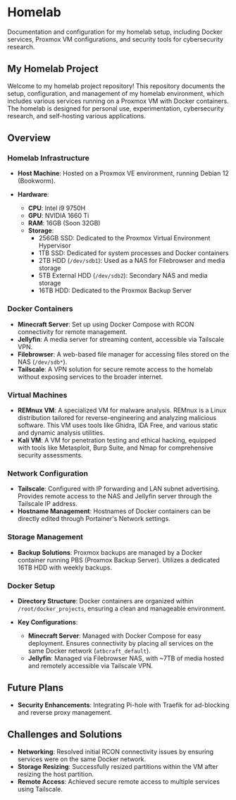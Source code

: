 # Homelab

Documentation and configuration for my homelab setup, including Docker services, Proxmox VM configurations, and security tools for cybersecurity research.

## My Homelab Project

Welcome to my homelab project repository! This repository documents the setup, configuration, and management of my homelab environment, which includes various services running on a Proxmox VM with Docker containers. The homelab is designed for personal use, experimentation, cybersecurity research, and self-hosting various applications.

## Overview

### Homelab Infrastructure

- **Host Machine**: Hosted on a Proxmox VE environment, running Debian 12 (Bookworm).
  
- **Hardware**:
  - **CPU**: Intel i9 9750H
  - **GPU**: NVIDIA 1660 Ti
  - **RAM**: 16GB (Soon 32GB)
  - **Storage**:
    - 256GB SSD: Dedicated to the Proxmox Virtual Environment Hypervisor
    - 1TB SSD: Dedicated for system processes and Docker containers
    - 2TB HDD (`/dev/sdb1`): Used as a NAS for Filebrowser and media storage
    - 5TB External HDD (`/dev/sdb2`): Secondary NAS and media storage
    - 16TB HDD: Dedicated to the Proxmox Backup Server

### Docker Containers

- **Minecraft Server**: Set up using Docker Compose with RCON connectivity for remote management.
- **Jellyfin**: A media server for streaming content, accessible via Tailscale VPN.
- **Filebrowser**: A web-based file manager for accessing files stored on the NAS (`/dev/sdb*`).
- **Tailscale**: A VPN solution for secure remote access to the homelab without exposing services to the broader internet.

### Virtual Machines

- **REMnux VM**: A specialized VM for malware analysis. REMnux is a Linux distribution tailored for reverse-engineering and analyzing malicious software. This VM uses tools like Ghidra, IDA Free, and various static and dynamic analysis utilities.
- **Kali VM**: A VM for penetration testing and ethical hacking, equipped with tools like Metasploit, Burp Suite, and Nmap for comprehensive security assessments.

### Network Configuration

- **Tailscale**: Configured with IP forwarding and LAN subnet advertising. Provides remote access to the NAS and Jellyfin server through the Tailscale IP address.
- **Hostname Management**: Hostnames of Docker containers can be directly edited through Portainer's Network settings.

### Storage Management

- **Backup Solutions**: Proxmox backups are managed by a Docker container running PBS (Proxmox Backup Server). Utilizes a dedicated 16TB HDD with weekly backups.

### Docker Setup

- **Directory Structure**: Docker containers are organized within `/root/docker_projects`, ensuring a clean and manageable environment.

- **Key Configurations**:
  - **Minecraft Server**: Managed with Docker Compose for easy deployment. Ensures connectivity by placing all services on the same Docker network (`atbcraft_default`).
  - **Jellyfin**: Managed via Filebrowser NAS, with ~7TB of media hosted and remotely accessible via Tailscale VPN.

## Future Plans

- **Security Enhancements**: Integrating Pi-hole with Traefik for ad-blocking and reverse proxy management.

## Challenges and Solutions

- **Networking**: Resolved initial RCON connectivity issues by ensuring services were on the same Docker network.
- **Storage Resizing**: Successfully resized partitions within the VM after resizing the host partition.
- **Remote Access**: Achieved secure remote access to multiple services using Tailscale.

